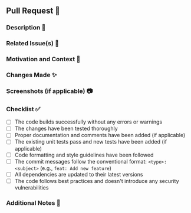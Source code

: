 ## Pull Request 🚀
<!--- When merging the branch to develop please use SQUASH AND MERGE --->

<!--- Branch naming conventions: --->
<!--- - feature/... for new features (branched off develop) --->
<!--- - fix/... for bug fixes (branched off develop) --->

### Description 📝
<!--- Provide a brief description of the changes introduced by this PR -->

### Related Issue(s) 🔗
<!--- Mention any related issue(s) or feature request(s) that this PR addresses (e.g., "Fixes #123", "Resolves #456") -->

### Motivation and Context 🎯
<!--- Explain why these changes are necessary or what problem they solve -->

### Changes Made ✨
<!--- Describe the changes implemented in this PR -->

### Screenshots (if applicable) 📷
<!--- Include any relevant screenshots or images that demonstrate the changes (optional) -->

### Checklist ✅
<!--- Mark the items with [x] once they are completed. Remove any items that are not applicable -->
- [ ] The code builds successfully without any errors or warnings
- [ ] The changes have been tested thoroughly
- [ ] Proper documentation and comments have been added (if applicable)
- [ ] The existing unit tests pass and new tests have been added (if applicable)
- [ ] Code formatting and style guidelines have been followed
- [ ] The commit messages follow the conventional format: `<type>: <subject>` (e.g., `feat: Add new feature`)
- [ ] All dependencies are updated to their latest versions
- [ ] The code follows best practices and doesn't introduce any security vulnerabilities

### Additional Notes 📌
<!--- Add any additional information or notes that may be helpful in reviewing this PR -->

